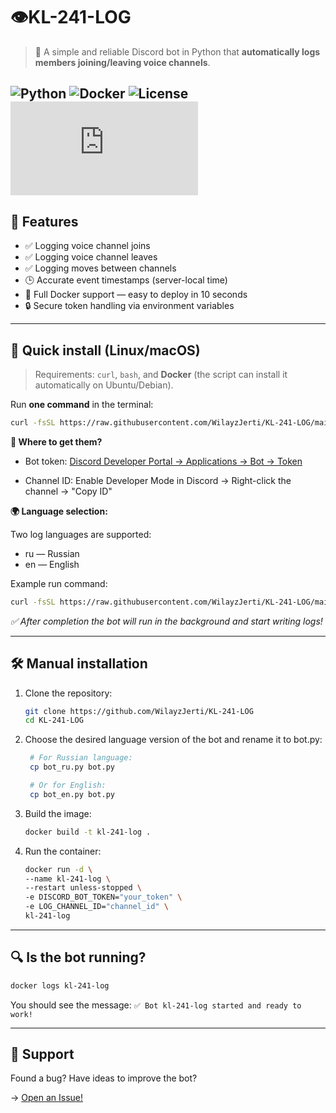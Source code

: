 # 👁️KL-241-LOG

> 🤖 A simple and reliable Discord bot in Python that **automatically logs members joining/leaving voice channels**.

![Python](https://img.shields.io/badge/Python-3.11%2B-blue?logo=python)
![Docker](https://img.shields.io/badge/Docker-Required-blue?logo=docker)
![License](https://img.shields.io/badge/License-MIT-green)
![Русский язык](https://github.com/WilayzJerti/KL-241-LOG/blob/main/README_RU.md)
---

## 🌟 Features

- ✅ Logging voice channel joins  
- ✅ Logging voice channel leaves  
- ✅ Logging moves between channels  
- 🕒 Accurate event timestamps (server-local time)  
- 🐳 Full Docker support — easy to deploy in 10 seconds  
- 🔒 Secure token handling via environment variables

---

## 🚀 Quick install (Linux/macOS)

> Requirements: `curl`, `bash`, and **Docker** (the script can install it automatically on Ubuntu/Debian).

Run **one command** in the terminal:

```bash
curl -fsSL https://raw.githubusercontent.com/WilayzJerti/KL-241-LOG/main/install.sh | bash -s "YOUR_BOT_TOKEN" "TEXT_CHANNEL_ID" "Language"
```


**🔑 Where to get them?**   
  - Bot token: [Discord Developer Portal → Applications → Bot → Token](https://discord.com/developers/applications?spm=a2ty_o01.29997173.0.0.59cb5171Rbn7to "Discord Developer")
        
  - Channel ID: Enable Developer Mode in Discord  → Right-click the channel → "Copy ID"



**🌍 Language selection:**

Two log languages are supported: 

  - ru — Russian
  - en — English
      
Example run command:
```bash
curl -fsSL https://raw.githubusercontent.com/WilayzJerti/KL-241-LOG/main/install.sh | bash -s "abc123.xYz_DEF456" "987654321098765432" "en"
```
*✅ After completion the bot will run in the background and start writing logs!*

---

## 🛠️ Manual installation

1. Clone the repository:
   ```bash
   git clone https://github.com/WilayzJerti/KL-241-LOG
   cd KL-241-LOG
   ```
2. Choose the desired language version of the bot and rename it to bot.py:
   ```bash
    # For Russian language:
    cp bot_ru.py bot.py

    # Or for English:
    cp bot_en.py bot.py
   ```
3. Build the image:
   ```bash
   docker build -t kl-241-log .
   ```
4. Run the container:
   ```bash
   docker run -d \
   --name kl-241-log \
   --restart unless-stopped \
   -e DISCORD_BOT_TOKEN="your_token" \
   -e LOG_CHANNEL_ID="channel_id" \
   kl-241-log
   ```

---

## 🔍 Is the bot running?

```bash
docker logs kl-241-log
```
You should see the message:
`✅ Bot kl-241-log started and ready to work!`

---

## 💬 Support

Found a bug? Have ideas to improve the bot?

→ [Open an Issue!](https://github.com/WilayzJerti/KL-241-LOG/issues)
